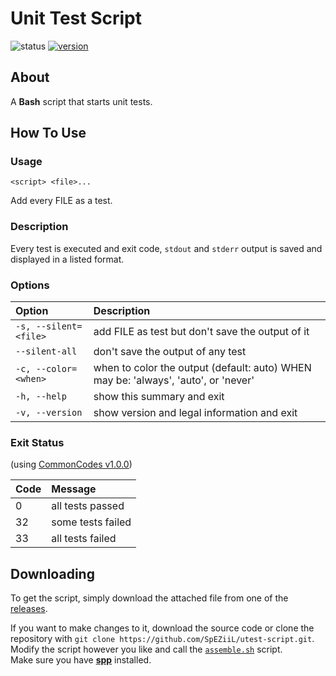 # Unit Test Script #

![status][status-img] [![version][version-img]][version-link]

## About ##

A **Bash** script that starts unit tests.

## How To Use ##

### Usage ###

`<script> <file>...`

Add every FILE as a test.

### Description ###

Every test is executed and exit code, `stdout` and `stderr` output is saved and
displayed in a listed format.

### Options ###

| Option                | Description |
| :-------------------- | :---------- |
| `-s, --silent=<file>` | add FILE as test but don't save the output of it |
| `--silent-all`        | don't save the output of any test |
| `-c, --color=<when>`  | when to color the output (default: auto) WHEN may be: 'always', 'auto', or 'never' |
| `-h, --help`          | show this summary and exit |
| `-v, --version`       | show version and legal information and exit |

### Exit Status ###

(using [CommonCodes v1.0.0](https://speziil.github.io/commoncodes/v/1.0.0.html))

| Code | Message           |
| :--- | :---------------- |
| 0    | all tests passed  |
| 32   | some tests failed |
| 33   | all tests failed  |

## Downloading ##

To get the script, simply download the attached file from one of the
[releases](https://github.com/SpEZiiL/utest-script/releases).

If you want to make changes to it, download the source code or clone the
repository with `git clone https://github.com/SpEZiiL/utest-script.git`.  
Modify the script however you like and call the [`assemble.sh`](assemble.sh)
script.  
Make sure you have [**spp**](https://github.com/SpEZiiL/spp) installed.

<!-- Shields -->

[status-img]: https://img.shields.io/badge/dynamic/json.svg?label=status&url=http%3A%2F%2Fspeziil.ddns.net%2Frepos%2Futest-script.json&query=%24.status&colorB=brightgreen
[version-img]: https://img.shields.io/badge/dynamic/json.svg?label=version&url=http%3A%2F%2Fspeziil.ddns.net%2Frepos%2Futest-script.json&query=%24.version&colorB=blue
[version-link]: https://github.com/SpEZiiL/utest-script/releases/latest "Latest version"

